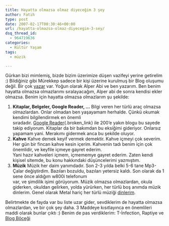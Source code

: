 ```yaml
---
title: Hayatta olmazsa olmaz diyeceğim 3 şey
author: Fatih
type: post
date: 2007-02-17T00:30:46+00:00
url: /hayatta-olmazsa-olmaz-diyecegim-3-sey/
dsq_thread_id:
  - 964719636
categories:
  - Kültür Yaşam
tags:
  - müzik

---
```

Gürkan bizi mimlemiş, bizde bizim üzerimize düşen vazifeyi yerine getirelim :) Bildiğiniz gibi Mürekkep sadece bir kişi üzerine kurulmuş bir Blog oluşumu değil. Bir çok [yazar][1] var. Yoğun olarak Alper Abi ve ben yazarım. Ben benim hayatta olmazsa olmazlarımı sıralayacağım, Alper abi de sonra kendisi ekler olmazsa. Benim için hayatta olmazsa olmazlarım şu şekilde:

  1. **Kitaplar, Belgeler, Google Reader, &#8230;** Bilgi veren her türlü araç olmazsa olmazlardan. Onlar olmadan ben yaşayamam herhalde. Çünkü okumak kendimi bilgilendirmek en önemli  
    sıradadır. [Google Reader][2]{.broken_link} ile 200&#8217;e yakın blogu bu sayede takip ediyorum. Kitaplar da bir bakımdan bu eksiğimi gideriyor. Onlarsız yapamam yani. Merakımı gidermek anca bu şekilde oluyor.
  2. **Kahve** Kahve demek keyif vermek demektir. Kahve içmeyi çok severim. Her gün bir fincan kahve kesin içerim. Kahvenin tadı benim için çok önemlidir, ve keyfile içmeye gayret ederim.  
    Yani hazır kahveleri içmem, içmememye gayret ederim. Zaten kendi kişisel sitemde, bu konu hakkındaki düşüncelerimi yazmıştım.
  3. **Müzik** Müzik her daim yanımdadır. Son 2-3 yılda belki 5-6 tane Mp3-Çalar değiştirdim. Bazıları bozuldu, bazıları yetersiz kaldı. Son olarak da 1 sene önce aldığım w800i telefonum  
    var, ve şimdilik işimi görüyorum. Müzik olmazsa olmazlardan, okula giderken, okuldan gelirken, yolda yürürken, her türlü boş anımda müzik dinlerim. Genel olarak Metal hariç her türlü müziği [dinlerim][3].

Belirtmekte de fayda var bu liste uzar gider, sevdiklerim de hayatta olmazsa olmazlardan, ve bir çok şey daha. 3 Maddeye kısıtlayınca en önemlileri maddi olarak bunlar çıktı :) Benim de pas verdiklerim: T-İnfection, Raptiye ve [Blog Böceği][4]

 [1]: https://www.murekkep.org/hakkinda/
 [2]: https://www.google.com/reader/
 [3]: https://www.last.fm/user/sabutay/
 [4]: https://blogbocegi.blogspot.com/